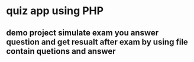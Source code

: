 # quiz app using PHP
## demo project simulate exam you answer question and get resualt after exam by using file contain quetions and answer